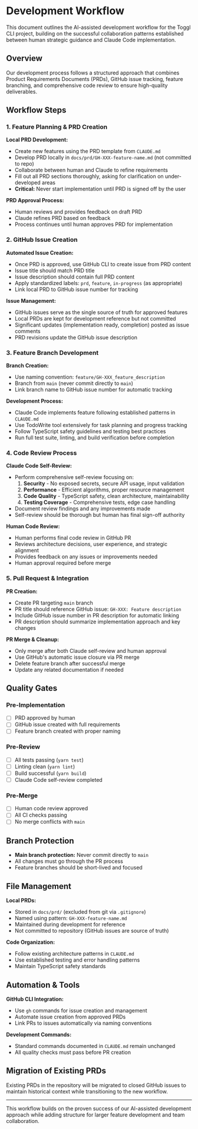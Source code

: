 # Development Workflow

This document outlines the AI-assisted development workflow for the Toggl CLI project, building on the successful collaboration patterns established between human strategic guidance and Claude Code implementation.

## Overview

Our development process follows a structured approach that combines Product Requirements Documents (PRDs), GitHub issue tracking, feature branching, and comprehensive code review to ensure high-quality deliverables.

## Workflow Steps

### 1. Feature Planning & PRD Creation

**Local PRD Development:**
- Create new features using the PRD template from `CLAUDE.md`
- Develop PRD locally in `docs/prd/GH-XXX-feature-name.md` (not committed to repo)
- Collaborate between human and Claude to refine requirements
- Fill out all PRD sections thoroughly, asking for clarification on under-developed areas
- **Critical:** Never start implementation until PRD is signed off by the user

**PRD Approval Process:**
- Human reviews and provides feedback on draft PRD
- Claude refines PRD based on feedback
- Process continues until human approves PRD for implementation

### 2. GitHub Issue Creation

**Automated Issue Creation:**
- Once PRD is approved, use GitHub CLI to create issue from PRD content
- Issue title should match PRD title
- Issue description should contain full PRD content
- Apply standardized labels: `prd`, `feature`, `in-progress` (as appropriate)
- Link local PRD to GitHub issue number for tracking

**Issue Management:**
- GitHub issues serve as the single source of truth for approved features
- Local PRDs are kept for development reference but not committed
- Significant updates (implementation ready, completion) posted as issue comments
- PRD revisions update the GitHub issue description

### 3. Feature Branch Development

**Branch Creation:**
- Use naming convention: `feature/GH-XXX_feature_description`
- Branch from `main` (never commit directly to `main`)
- Link branch name to GitHub issue number for automatic tracking

**Development Process:**
- Claude Code implements feature following established patterns in `CLAUDE.md`
- Use TodoWrite tool extensively for task planning and progress tracking
- Follow TypeScript safety guidelines and testing best practices
- Run full test suite, linting, and build verification before completion

### 4. Code Review Process

**Claude Code Self-Review:**
- Perform comprehensive self-review focusing on:
  1. **Security** - No exposed secrets, secure API usage, input validation
  2. **Performance** - Efficient algorithms, proper resource management
  3. **Code Quality** - TypeScript safety, clean architecture, maintainability
  4. **Testing Coverage** - Comprehensive tests, edge case handling
- Document review findings and any improvements made
- Self-review should be thorough but human has final sign-off authority

**Human Code Review:**
- Human performs final code review in GitHub PR
- Reviews architecture decisions, user experience, and strategic alignment
- Provides feedback on any issues or improvements needed
- Human approval required before merge

### 5. Pull Request & Integration

**PR Creation:**
- Create PR targeting `main` branch
- PR title should reference GitHub issue: `GH-XXX: Feature description`
- Include GitHub issue number in PR description for automatic linking
- PR description should summarize implementation approach and key changes

**PR Merge & Cleanup:**
- Only merge after both Claude self-review and human approval
- Use GitHub's automatic issue closure via PR merge
- Delete feature branch after successful merge
- Update any related documentation if needed

## Quality Gates

### Pre-Implementation
- [ ] PRD approved by human
- [ ] GitHub issue created with full requirements
- [ ] Feature branch created with proper naming

### Pre-Review
- [ ] All tests passing (`yarn test`)
- [ ] Linting clean (`yarn lint`)
- [ ] Build successful (`yarn build`)
- [ ] Claude Code self-review completed

### Pre-Merge
- [ ] Human code review approved
- [ ] All CI checks passing
- [ ] No merge conflicts with `main`

## Branch Protection

- **Main branch protection:** Never commit directly to `main`
- All changes must go through the PR process
- Feature branches should be short-lived and focused

## File Management

**Local PRDs:**
- Stored in `docs/prd/` (excluded from git via `.gitignore`)
- Named using pattern: `GH-XXX-feature-name.md`
- Maintained during development for reference
- Not committed to repository (GitHub issues are source of truth)

**Code Organization:**
- Follow existing architecture patterns in `CLAUDE.md`
- Use established testing and error handling patterns
- Maintain TypeScript safety standards

## Automation & Tools

**GitHub CLI Integration:**
- Use `gh` commands for issue creation and management
- Automate issue creation from approved PRDs
- Link PRs to issues automatically via naming conventions

**Development Commands:**
- Standard commands documented in `CLAUDE.md` remain unchanged
- All quality checks must pass before PR creation

## Migration of Existing PRDs

Existing PRDs in the repository will be migrated to closed GitHub issues to maintain historical context while transitioning to the new workflow.

---

This workflow builds on the proven success of our AI-assisted development approach while adding structure for larger feature development and team collaboration.
